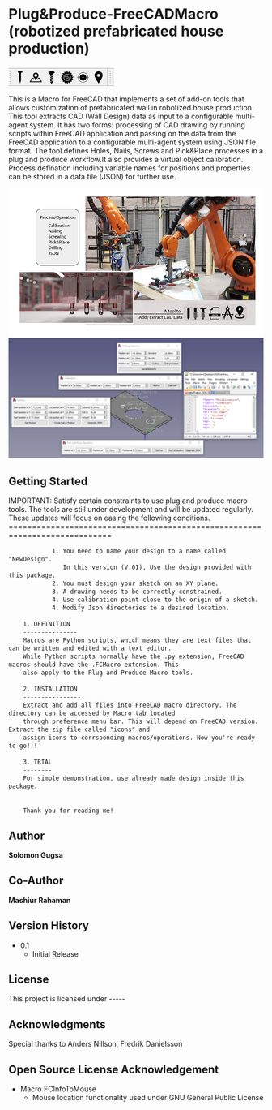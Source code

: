 # Plug&Produce-FreeCADMacro (robotized prefabricated house production)
![plot](./image/workbench.png)


This is a Macro for FreeCAD that implements a set of add-on tools that allows customization of prefabricated wall in robotized house production. This tool extracts CAD (Wall Design) data as input to a configurable multi-agent system. It has two forms: processing of CAD drawing by running scripts within FreeCAD application and passing on the data from the FreeCAD application to a configurable multi-agent system using JSON file format. The tool defines Holes, Nails, Screws and Pick&Place processes in a plug and produce workflow.It also provides a virtual object calibration. Process defination including variable names for positions and properties can be stored in a data file (JSON) for further use. 

![plot](./image/gsadfgsdfg.png)
![plot](./image/sample2.png)
## Getting Started

IMPORTANT: Satisfy certain constraints to use plug and produce macro tools. 
				   The tools are still under development and will be updated regularly. 
				   These updates will focus on easing the following conditions.
		============================================================================

				1. You need to name your design to a name called "NewDesign".
				   In this version (V.01), Use the design provided with this package. 
				2. You must design your sketch on an XY plane.
				3. A drawing needs to be correctly constrained. 
				4. Use calibration point close to the origin of a sketch.
				4. Modify Json directories to a desired location.

		1. DEFINITION
		---------------
		Macros are Python scripts, which means they are text files that can be written and edited with a text editor.
		While Python scripts normally have the .py extension, FreeCAD macros should have the .FCMacro extension. This
		also apply to the Plug and Produce Macro tools.

		2. INSTALLATION
		----------------
		Extract and add all files into FreeCAD macro directory. The directory can be accessed by Macro tab located
		through preference menu bar. This will depend on FreeCAD version. Extract the zip file called "icons" and 
		assign icons to corrsponding macros/operations. Now you're ready to go!!!

		3. TRIAL
		--------
		For simple demonstration, use already made design inside this package.  

		
		Thank you for reading me!  
		
## Author

 **Solomon Gugsa** 
## Co-Author 

  **Mashiur Rahaman**

## Version History
* 0.1
    * Initial Release

## License

This project is licensed under -----

## Acknowledgments
Special thanks to Anders Nillson, Fredrik Danielsson 

## Open Source License Acknowledgement
* Macro FCInfoToMouse
	* Mouse location functionality used under GNU General Public License
